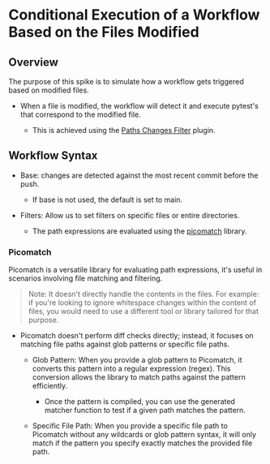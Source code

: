 # Conditional Execution of a Workflow Based on the Files Modified

## Overview

The purpose of this spike is to simulate how a workflow gets triggered based on modified files.

- When a file is modified, the workflow will detect it and execute pytest's that correspond to the modified file.

  - This is achieved using the [Paths Changes Filter](https://github.com/marketplace/actions/paths-changes-filter) plugin.

## Workflow Syntax

- Base: changes are detected against the most recent commit before the push.
  - If base is not used, the default is set to main.

- Filters: Allow us to set filters on specific files or entire directories.

  - The path expressions are evaluated using the [picomatch](https://github.com/micromatch/picomatch) library.

### Picomatch

Picomatch is a versatile library for evaluating path expressions, it's useful in scenarios involving file matching and filtering.

  > Note: It doesn't directly handle the contents in the files. For example: if you're looking to ignore whitespace changes within the content of files, you would need to use a different tool or library tailored for that purpose.

- Picomatch doesn't perform diff checks directly; instead, it focuses on matching file paths against glob patterns or specific file paths.

  - Glob Pattern: When you provide a glob pattern to Picomatch, it converts this pattern into a regular expression (regex). This conversion allows the library to match paths against the pattern efficiently.

    - Once the pattern is compiled, you can use the generated matcher function to test if a given path matches the pattern.

  - Specific File Path: When you provide a specific file path to Picomatch without any wildcards or glob pattern syntax, it will only match if the pattern you specify exactly matches the provided file path.
      
